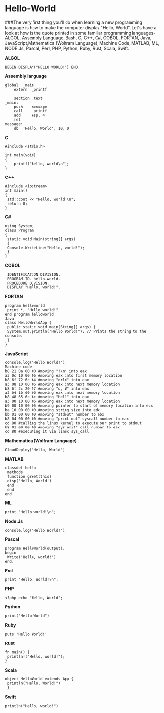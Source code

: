# Hello-World
###The very first thing you'll do when learning a new programming language is how to make the computer display "Hello, World".
Let's have a look at how is the quote printed in some familiar programming languages- ALGOL, Assembly Language, Bash, C, C++, C#, COBOL, FORTAN, Java, JavaScript,Mathematica (Wolfram Language), Machine Code, MATLAB, ML, NODE.Js, Pascal, Perl, PHP, Python, Ruby, Rust, Scala, Swift.

**ALGOL**
```
BEGIN DISPLAY("HELLO WORLD!") END.
```

**Assembly language**
```
global  _main
    extern  _printf

    section .text
_main:
    push    message
    call    _printf
    add     esp, 4
    ret
message:
    db  'Hello, World', 10, 0
```

**C**
```
#include <stdio.h>

int main(void)
{
    printf("hello, world\n");
}
```

**C++**
```
#include <iostream>
int main()
{
 std::cout << "Hello, world!\n";
 return 0;
}
```
  
**C#**
```
using System;
class Program
{
 static void Main(string[] args)
 {
 Console.WriteLine("Hello, world!");
 }
}
```

**COBOL**
```
 IDENTIFICATION DIVISION.
 PROGRAM-ID. hello-world.
 PROCEDURE DIVISION.
 DISPLAY "Hello, world!".
```

**FORTAN**
```
program helloworld
 print *, "Hello world!"
end program helloworld
Java
class HelloWorldApp {
 public static void main(String[] args) {
 System.out.println("Hello World!"); // Prints the string to the console.
 }
}

```

**JavaScript**
```
console.log("Hello World!");
Machine code
b8 21 0a 00 00 #moving "!\n" into eax
a3 0c 10 00 06 #moving eax into first memory location
b8 6f 72 6c 64 #moving "orld" into eax
a3 08 10 00 06 #moving eax into next memory location
b8 6f 2c 20 57 #moving "o, W" into eax
a3 04 10 00 06 #moving eax into next memory location
b8 48 65 6c 6c #moving "Hell" into eax
a3 00 10 00 06 #moving eax into next memory location
b9 00 10 00 06 #moving pointer to start of memory location into ecx
ba 10 00 00 00 #moving string size into edx
bb 01 00 00 00 #moving "stdout" number to ebx
b8 04 00 00 00 #moving "print out" syscall number to eax
cd 80 #calling the linux kernel to execute our print to stdout
b8 01 00 00 00 #moving "sys_exit" call number to eax
cd 80 #executing it via linux sys_call

```

**Mathematica (Wolfram Language)**
```
CloudDeploy["Hello, World"]

```

**MATLAB**
```
classdef hello
 methods
 function greet(this)
 disp('Hello, World')
 end
 end
end

```

**ML**
```
print "Hello world!\n";

```

**Node.Js**
```
console.log("Hello World!");

```

**Pascal**
```
program HelloWorld(output);
begin
 Write('Hello, world!')
end.

```

**Perl**
```
print "Hello, World!\n";

```

**PHP**
```
<?php echo "Hello, World";

```

**Python**
```
print("Hello World")

```

**Ruby**
```
puts 'Hello World!'

```

**Rust**
```
fn main() {
 println!("Hello, world!");
}
```

**Scala**
```
object HelloWorld extends App {
 println("Hello, World!")
 }
```

**Swift**
```
println("Hello, world!")
```
